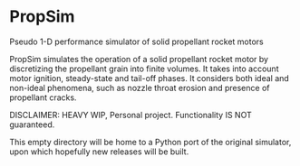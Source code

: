 # PropSim
Pseudo 1-D performance simulator of solid propellant rocket motors

PropSim simulates the operation of a solid propellant rocket motor by discretizing the propellant grain into finite volumes. It takes into account motor ignition, steady-state and tail-off phases. It considers both ideal and non-ideal phenomena, such as nozzle throat erosion and presence of propellant cracks.

DISCLAIMER: HEAVY WIP, Personal project. Functionality IS NOT guaranteed.

This empty directory will be home to a Python port of the original simulator, upon which hopefully new releases will be built.
